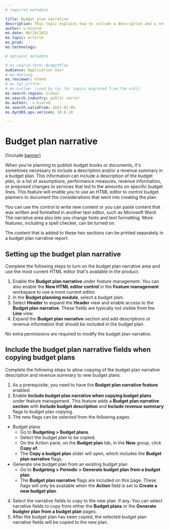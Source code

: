 ```yaml
---
# required metadata

title: Budget plan narrative
description: This topic explains how to include a description and a revenue summary in a budget plan. 
author: v-kiarnd
ms.date: 06/29/2021
ms.topic: article
ms.prod: 
ms.technology: 

# optional metadata

# ms.search.form: BudgetPlan
audience: Application User
# ms.devlang: 
ms.reviewer: kfend
# ms.tgt_pltfrm: 
# ms.custom: [used by loc for topics migrated from the wiki]
ms.search.region: Global
ms.search.industry: public sector
ms.author:  v-kiarnd
ms.search.validFrom: 2021-02-05
ms.dyn365.ops.version: 10.0.18

---
```


# Budget plan narrative

[!include [banner](../includes/banner.md)]

When you're planning to publish budget books or documents, it's sometimes necessary to include a description and/or a revenue summary in a budget plan. This information can include a description of the budget plan, or a list of assumptions, performance measures, revenue information, or proposed changes to services that led to the amounts on specific budget lines. This feature will enable you to use an HTML editor to control budget planners to document the considerations that went into creating the plan.

You can use the control to write new content or you can paste content that was written and formatted in another text editor, such as Microsoft Word. The narrative area also lets you change fonts and text formatting. More features, including a spell checker, can be turned on.
 
The content that is added to these two sections can be printed separately in a budget plan narrative report.
 
## Setting up the budget plan narrative

Complete the following steps to turn on the budget plan narrative area and use the most current HTML editor that's available in the product.
1.	Enable the **Budget plan narrative** under feature management. You can also enable the **New HTML editor control** in the **Feature management** workspace to use a more current editor.
2.	In the **Budget planning module**, select a budget plan. 
3.	Select **Header** to expand the **Header** view and enable access to the **Budget plan narrative**. These fields are typically not visible from the **Line** view.
4.	Expand the **Budget plan narrative** section and add descriptions or revenue information that should be included in the budget plan.
 
No extra permissions are required to modify the budget plan narrative. 

## Include the budget plan narrative fields when copying budget plans

Complete the following steps to allow copying of the budget plan narrative description and revenue summary to new budget plans.

1. As a prerequisite, you need to have the **Budget plan narrative feature** enabled.
2. Enable **Include budget plan narrative when copying budget plans** under feature management. This feature adds a **Budget plan narrative section** with **Include budget description** and **Include revenue summary** flags to budget plan copying.
3. The new flags can be selected from the following pages.
- Budget plans
    - Go to **Budgeting > Budget plans**.
    - Select the budget plan to be copied.
    - On the Action pane, on the **Budget plan** tab, in the **New** group, click **Copy of**.
    - The **Copy a budget plan** slider will open, which includes the **Budget plan narrative** flags.
- Generate one budget plan from an existing budget plan
    - Go to **Budgeting > Periodic > Generate budget plan from a budget plan**.
    - The **Budget plan narrative** flags are included on this page. These flags will only be available when the **Action** field is set to **Create a new budget plan**.
4. Select the narrative fields to copy to the new plan. if any. You can select narrative fields to copy from either the **Budget plans** or the **Generate budgter plan from a budget plan** pages. 
5. After the budget plan has been copied, the selected budget plan narrative fields will be copied to the new plan.
